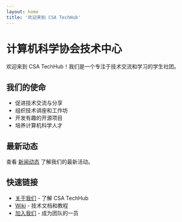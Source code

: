 ```yaml
---
layout: home
title: '欢迎来到 CSA TechHub'
---
```


# 计算机科学协会技术中心

欢迎来到 CSA TechHub！我们是一个专注于技术交流和学习的学生社团。

## 我们的使命

- 促进技术交流与分享
- 组织技术讲座和工作坊
- 开发有趣的开源项目
- 培养计算机科学人才

## 最新动态

查看 [新闻动态](/news/) 了解我们的最新活动。

## 快速链接

- [关于我们](/about/) - 了解 CSA TechHub
- [Wiki](/wiki/) - 技术文档和教程
- [加入我们](/join/) - 成为团队的一员

